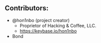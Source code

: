 ## Contributors:
* @hon1nbo (project creator)
    * Proprietor of Hacking & Coffee, LLC.
    * https://keybase.io/hon1nbo
* Bond
